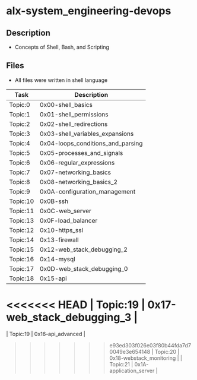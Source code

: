 # alx-system_engineering-devops

## Description
- Concepts of Shell, Bash, and Scripting

## Files
- All files were written in shell language

| Task | Description |
| ---- | ----------- |
| Topic:0 | 0x00-shell_basics |
| Topic:1 | 0x01-shell_permissions |
| Topic:2 | 0x02-shell_redirections |
| Topic:3 | 0x03-shell_variables_expansions |
| Topic:4 | 0x04-loops_conditions_and_parsing |
| Topic:5 | 0x05-processes_and_signals |
| Topic:6 | 0x06-regular_expressions |
| Topic:7 | 0x07-networking_basics |
| Topic:8 | 0x08-networking_basics_2 |
| Topic:9 | 0x0A-configuration_management |
| Topic:10 | 0x0B-ssh |
| Topic:11 | 0x0C-web_server |
| Topic:13 | 0x0F-load_balancer |
| Topic:12 | 0x10-https_ssl |
| Topic:14 | 0x13-firewall |
| Topic:15 | 0x12-web_stack_debugging_2 |
| Topic:16 | 0x14-mysql |
| Topic:17 | 0x0D-web_stack_debugging_0 |
| Topic:18 | 0x15-api |
<<<<<<< HEAD
| Topic:19 | 0x17-web_stack_debugging_3 |
=======
| Topic:19 | 0x16-api_advanced |
>>>>>>> e93ed303f026e03f80b44fda7d70049e3e654148
| Topic:20 | 0x18-webstack_monitoring |
| Topic:21 | 0x1A-application_server |
